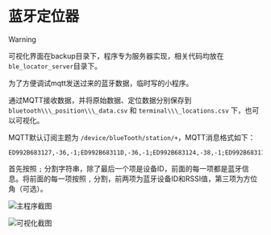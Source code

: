 # 蓝牙定位器

> [!WARNING]
> 可视化界面在backup目录下，程序专为服务器实现，相关代码均放在`ble_locator_server`目录下。

为了方便调试mqtt发送过来的蓝牙数据，临时写的小程序。

通过MQTT接收数据，并将原始数据、定位数据分别保存到 `bluetooth\\\_position\\\_data.csv` 和 `terminal\\\_locations.csv` 下，也可以可视化。

MQTT默认订阅主题为 `/device/blueTooth/station/+`，MQTT消息格式如下：

```raw
ED992B683127,-36,-1;ED992B68311D,-36,-1;ED992B683124,-38,-1;ED992B68311E,-43,-1;ED992B683126,-47,-1;ED992B683120,-56,-1;ED992B683121,-73,-1;ED992B68312C,-79,-1;ED992B683129,-79,-1;ED992B68312D,-80,-1;ED992B68312B,-81,-1;ED992B683122,-84,-1;28907856482
```

首先按照 `;` 分割字符串，除了最后一个项是设备ID，前面的每一项都是蓝牙信息。将前面的每一项按照 `,` 分割，前两项为蓝牙设备ID和RSSI值，第三项为方位角（可选）。

![主程序截图](images/20250719181340.png)

![可视化截图](images/20250719181305.png)
